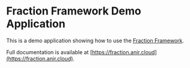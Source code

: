 # Fraction Framework Demo Application

This is a demo application showing how to use the [Fraction Framework](https://github.com/fraction-framework/fraction).

Full documentation is available at [https://fraction.anir.cloud](https://fraction.anir.cloud).